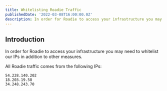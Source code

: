 ```yaml
---
title: Whitelisting Roadie Traffic
publishedDate: '2022-03-08T16:00:00.0Z'
description: In order for Roadie to access your infrastructure you may need to whitelist our IPs in addition to other measures. 
---
```


## Introduction

In order for Roadie to access your infrastructure you may need to whitelist our IPs in addition to other measures.

All Roadie traffic comes from the following IPs:

```
54.228.140.202
18.203.19.58
34.248.243.70
```